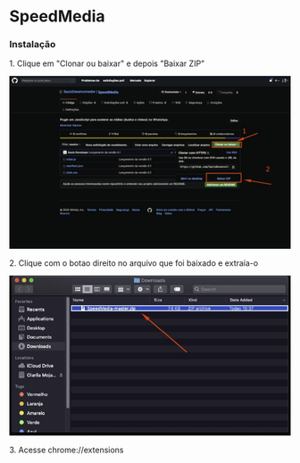 <h1>SpeedMedia</h1>
<h3>Instalação</h3>
<p>1. Clique em "Clonar ou baixar" e depois "Baixar ZIP"</p>
<img src="./images/img1.jpeg" style='max-width: 100%;' />
<p>2. Clique com o botao direito no arquivo que foi baixado e extraía-o</p>
<img src='./images/img2.jpeg' style='max-width: 100%;' />
<p>3. Acesse chrome://extensions</p>
